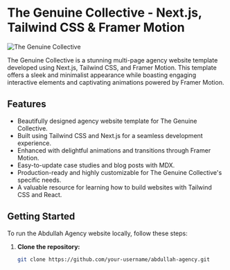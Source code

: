 # The Genuine Collective - Next.js, Tailwind CSS & Framer Motion

![The Genuine Collective](/public/genuine-collective.PNG)

The Genuine Collective is a stunning multi-page agency website template developed using Next.js, Tailwind CSS, and Framer Motion. This template offers a sleek and minimalist appearance while boasting engaging interactive elements and captivating animations powered by Framer Motion.

## Features

- Beautifully designed agency website template for The Genuine Collective.
- Built using Tailwind CSS and Next.js for a seamless development experience.
- Enhanced with delightful animations and transitions through Framer Motion.
- Easy-to-update case studies and blog posts with MDX.
- Production-ready and highly customizable for The Genuine Collective's specific needs.
- A valuable resource for learning how to build websites with Tailwind CSS and React.

## Getting Started

To run the Abdullah Agency website locally, follow these steps:

1. **Clone the repository:**

   ```bash
   git clone https://github.com/your-username/abdullah-agency.git
   ```